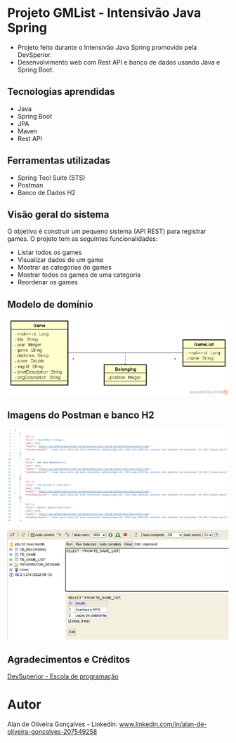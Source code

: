 # Projeto GMList - Intensivão Java Spring
- Projeto feito durante o Intensivão Java Spring promovido pela DevSperior.
- Desenvolvimento web com Rest API e banco de dados usando Java e Spring Boot.

## Tecnologias aprendidas
- Java
- Spring Boot
- JPA
- Maven
- Rest API

## Ferramentas utilizadas
- Spring Tool Suite (STS)
- Postman
- Banco de Dados H2 

## Visão geral do sistema
O objetivo é construir um pequeno sistema (API REST) para registrar games. O projeto tem as seguintes funcionalidades:

- Listar todos os games
- Visualizar dados de um game
- Mostrar as categorias do games
- Mostrar todos os games de uma categoria
- Reordenar os games 

## Modelo de domínio
![Image](https://github.com/Alan-oliveir/gmlist/blob/main/img/gmlist-model.png)

## Imagens do Postman e banco H2
![Image](https://github.com/Alan-oliveir/gmlist/blob/main/img/gmlist-list.png)

![Image](https://github.com/Alan-oliveir/gmlist/blob/main/img/gmlist-h2.png)

## Agradecimentos e Créditos
[DevSuperior - Escola de programação](https://devsuperior.com.br)

# Autor
Alan de Oliveira Gonçalves - Linkedin: www.linkedin.com/in/alan-de-oliveira-gonçalves-207549258 
